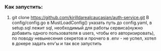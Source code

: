 ### Как запустить: 
  1. git clone https://github.com/kirilldarealcaucasian/auth-service.git
  В config/config.go в MustLoadConfig() указать путь до cоnfig.yaml, в setup.sql лежит sql, необходимый для работы сервиса(нужно добавить одного пользователя в users, чтобы его авторизировать), по поводу невынесения секретов и прочего в .env - не успел, хотел в докере задать env'ы и так все запустить
